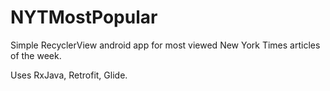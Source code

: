 # NYTMostPopular

Simple RecyclerView android app for most viewed New York Times articles of the week.

Uses RxJava, Retrofit, Glide.
